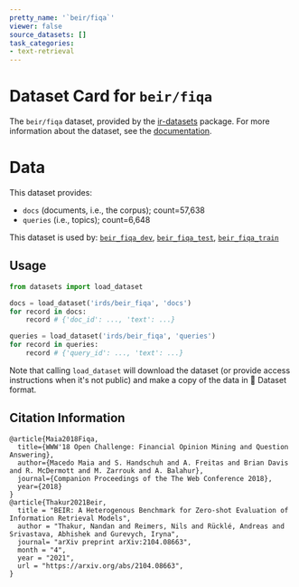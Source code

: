 ```yaml
---
pretty_name: '`beir/fiqa`'
viewer: false
source_datasets: []
task_categories:
- text-retrieval
---
```


# Dataset Card for `beir/fiqa`

The `beir/fiqa` dataset, provided by the [ir-datasets](https://ir-datasets.com/) package.
For more information about the dataset, see the [documentation](https://ir-datasets.com/beir#beir/fiqa).

# Data

This dataset provides:
 - `docs` (documents, i.e., the corpus); count=57,638
 - `queries` (i.e., topics); count=6,648


This dataset is used by: [`beir_fiqa_dev`](https://huggingface.co/datasets/irds/beir_fiqa_dev), [`beir_fiqa_test`](https://huggingface.co/datasets/irds/beir_fiqa_test), [`beir_fiqa_train`](https://huggingface.co/datasets/irds/beir_fiqa_train)


## Usage

```python
from datasets import load_dataset

docs = load_dataset('irds/beir_fiqa', 'docs')
for record in docs:
    record # {'doc_id': ..., 'text': ...}

queries = load_dataset('irds/beir_fiqa', 'queries')
for record in queries:
    record # {'query_id': ..., 'text': ...}

```

Note that calling `load_dataset` will download the dataset (or provide access instructions when it's not public) and make a copy of the
data in 🤗 Dataset format.

## Citation Information

```
@article{Maia2018Fiqa,
  title={WWW'18 Open Challenge: Financial Opinion Mining and Question Answering},
  author={Macedo Maia and S. Handschuh and A. Freitas and Brian Davis and R. McDermott and M. Zarrouk and A. Balahur},
  journal={Companion Proceedings of the The Web Conference 2018},
  year={2018}
}
@article{Thakur2021Beir,
  title = "BEIR: A Heterogenous Benchmark for Zero-shot Evaluation of Information Retrieval Models",
  author = "Thakur, Nandan and Reimers, Nils and Rücklé, Andreas and Srivastava, Abhishek and Gurevych, Iryna", 
  journal= "arXiv preprint arXiv:2104.08663",
  month = "4",
  year = "2021",
  url = "https://arxiv.org/abs/2104.08663",
}
```
